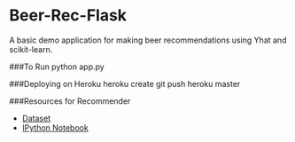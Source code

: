 Beer-Rec-Flask
==============

A basic demo application for making beer recommendations using Yhat and scikit-learn.

###To Run
    python app.py

###Deploying on Heroku
    heroku create
    git push heroku master

###Resources for Recommender
- [Dataset](https://s3.amazonaws.com/demo-datasets/beer_reviews.tar.gz)
- [IPython Notebook](http://nbviewer.ipython.org/20a18d52c539b87de2af)
